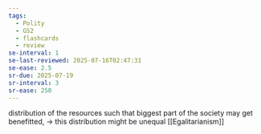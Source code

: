 ```yaml
---
tags:
  - Polity
  - GS2
  - flashcards
  - review
se-interval: 1
se-last-reviewed: 2025-07-16T02:47:31
se-ease: 2.5
sr-due: 2025-07-19
sr-interval: 3
sr-ease: 250
---
```

distribution of the resources such that biggest part of the society may get benefitted, -> this distribution might be unequal
[[Egalitarianism]]
